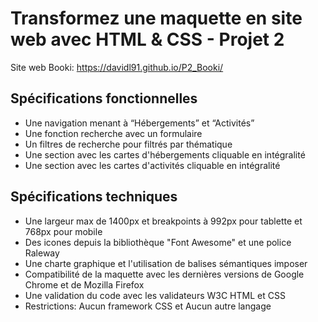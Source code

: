 # Transformez une maquette en site web avec HTML & CSS - Projet 2

Site web Booki: https://davidl91.github.io/P2_Booki/

## Spécifications fonctionnelles

- Une navigation menant à “Hébergements” et “Activités”
- Une fonction recherche avec un formulaire
- Un filtres de recherche pour filtrés par thématique
- Une section avec les cartes d'hébergements cliquable en intégralité
- Une section avec les cartes d'activités cliquable en intégralité

## Spécifications techniques

- Une largeur max de 1400px et breakpoints à 992px pour tablette et 768px pour mobile
- Des icones depuis la bibliothèque "Font Awesome" et une police Raleway
- Une charte graphique et l'utilisation de balises sémantiques imposer
- Compatibilité de la maquette avec les dernières versions de Google Chrome et de Mozilla Firefox
- Une validation du code avec les validateurs W3C HTML et CSS
- Restrictions: Aucun framework CSS et Aucun autre langage
